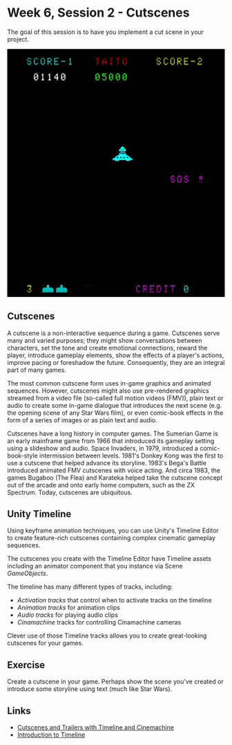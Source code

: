 # Week 6, Session 2 - Cutscenes

The goal of this session is to have you implement a cut scene in your project.

![Space Invaders Cutscene](./images/spaceInvaders.png)

## Cutscenes

A cutscene is a non-interactive sequence during a game. Cutscenes serve many and varied purposes; they might show conversations between characters, set the tone and create emotional connections, reward the player, introduce gameplay elements, show the effects of a player's actions, improve pacing or foreshadow the future. Consequently, they are an integral part of many games.

The most common cutscene form uses in-game graphics and animated sequences. However, cutscenes might also use pre-rendered graphics streamed from a video file (so-called full motion videos (FMV)), plain text or audio to create some in-game dialogue that introduces the next scene (e.g. the opening scene of any Star Wars film), or even comic-book effects in the form of a series of images or as plain text and audio.

Cutscenes have a long history in computer games. The Sumerian Game is an early mainframe game from 1966 that introduced its gameplay setting using a slideshow and audio. Space Invaders, in 1979, introduced a comic-book-style intermission between levels. 1981's Donkey Kong was the first to use a cutscene that helped advance its storyline. 1983's Bega's Battle introduced animated FMV cutscenes with voice acting. And circa 1983, the games Bugaboo (The Flea) and Karateka helped take the cutscene concept out of the arcade and onto early home computers, such as the ZX Spectrum. Today, cutscenes are ubiquitous.

## Unity Timeline

Using keyframe animation techniques, you can use Unity's Timeline Editor to create feature-rich cutscenes containing complex cinematic gameplay sequences.  

The cutscenes you create with the Timeline Editor have Timeline assets including an animator component that you instance via Scene _GameObjects_.

The timeline has many different types of tracks, including:

+ _Activation tracks_ that control when to activate tracks on the timeline
+ _Animation tracks_ for animation clips
+ _Audio tracks_ for playing audio clips
+ _Cinamachine_ tracks for controlling Cinamachine cameras

Clever use of those Timeline tracks allows you to create great-looking cutscenes for your games.

## Exercise

Create a cutscene in your game. Perhaps show the scene you've created or introduce some storyline using text (much like Star Wars).

## Links

+ [Cutscenes and Trailers with Timeline and Cinemachine](https://learn.unity.com/project/cutscenes-and-trailers-with-timeline-and-cinemachine)
+ [Introduction to Timeline](https://learn.unity.com/tutorial/introduction-to-timeline-2019-3)
